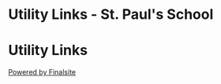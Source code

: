 # Utility Links - St. Paul's School

# Utility Links

[Powered by Finalsite](https://www.finalsite.com/international-schools "Powered by Finalsite opens in a new window")
